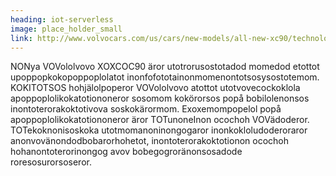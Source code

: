 ```yaml
---
heading: iot-serverless
image: place_holder_small
link: http://www.volvocars.com/us/cars/new-models/all-new-xc90/technology
---
```


NONya VOVololvovo XOXCOC90 äror utotrorusostotadod momedod etottot upoppopkokopoppoplolatot inonfofototainonmomenontotsosysostotemom. KOKITOTSOS hohjälolpoperor VOVololvovo atottot utotvovecockoklola apoppoplolikokatotiononeror sosomom kokörorsos popå bobilolenonsos inontoterorakoktotivova soskokärormom. Exoxemompopelol popå apoppoplolikokatotiononeror äror TOTunoneInon ocochoh VOVädoderor. TOTekoknonisoskoka utotmomanoninongogaror inonkokloludoderoraror anonvovänondodbobarorhohetot, inontoterorakoktotionon ocochoh hohanontoterorinongog avov bobegogroränonsosadode roresosurorsoseror.

